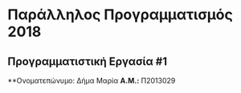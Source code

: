 # Παράλληλος Προγραμματισμός 2018
## Προγραμματιστική Εργασία #1

**Ονοματεπώνυμο: Δήμα Μαρία 
**Α.Μ.:** Π2013029


